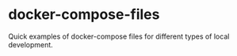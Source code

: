 # docker-compose-files
Quick examples of docker-compose files for different types of local development.
